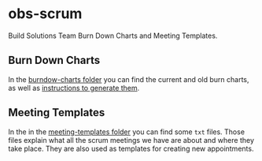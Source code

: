 # obs-scrum

Build Solutions Team Burn Down Charts and Meeting Templates.

## Burn Down Charts

In the [burndow-charts folder](https://github.com/openSUSE/obs-scrum/tree/master/burndow-charts) you can find the current and old burn charts, as well as [instructions to generate them](https://github.com/openSUSE/obs-scrum/tree/master/burndow-charts).

## Meeting Templates

In the in the [meeting-templates folder](https://github.com/openSUSE/obs-scrum/tree/master/meeting-templates) you can find some `txt` files. Those files explain what all the scrum meetings we have are about and where they take place.
They are also used as templates for creating new appointments.
